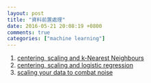 ```yaml
---
layout: post
title: "資料前置處理"
date: 2016-05-21 20:08:19 +0800
comments: true
categories: ["machine learning"]
---
```


<!-- more -->



1. [centering, scaling and k-Nearest Neighbours]
2. [centering, scaling and logistic regression]
3. [scaling your data to combat noise]

[centering, scaling and k-Nearest Neighbours]:https://www.datacamp.com/community/tutorials/the-importance-of-preprocessing-in-data-science-and-the-machine-learning-pipeline-i-centering-scaling-and-k-nearest-neighbours
[centering, scaling and logistic regression]:https://www.datacamp.com/community/tutorials/the-importance-of-preprocessing-in-data-science-and-the-machine-learning-pipeline-ii-centering-scaling-and-logistic-regression
[scaling your data to combat noise]:https://www.datacamp.com/community/tutorials/the-importance-of-preprocessing-in-data-science-and-the-machine-learning-pipeline-iii-scaling-your-data-to-combat-noise